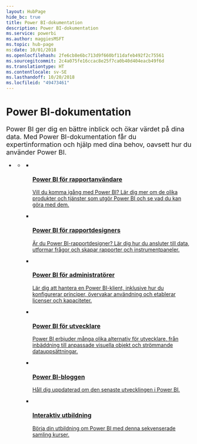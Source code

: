 ```yaml
---
layout: HubPage
hide_bc: true
title: Power BI-dokumentation
description: Power BI-dokumentation
ms.service: powerbi
ms.author: maggiesMSFT
ms.topic: hub-page
ms:date: 10/01/2018
ms.openlocfilehash: 2fe6cb8e6bc713d9f660bf11dafeb492f2c75561
ms.sourcegitcommit: 2c4a075fe16ccac8e25f7ca0b40d404eacb49f6d
ms.translationtype: HT
ms.contentlocale: sv-SE
ms.lasthandoff: 10/20/2018
ms.locfileid: "49473461"
---
```

<div id="main" class="v2">
    <div class="container">
        <h1>Power BI-dokumentation</h1>
        <p style="font-size: 1.12rem;margin-bottom: 1rem;">Power BI ger dig en bättre inblick och ökar värdet på dina data. Med Power BI-dokumentation får du expertinformation och hjälp med dina behov, oavsett hur du använder Power BI.</p>
        <ul class="pivots">
            <li>
                <a href="#home"></a>
                <ul id="home">
                    <li>
                        <a href="#home-all"></a>
                        <ul id="home-all" class="cardsA">
                            <li>
                                <a href="consumer/power-bi-consumer-landing.md">
                                    <div class="cardSize">
                                        <div class="cardPadding">
                                            <div class="card">
                                                <div class="cardImageOuter">
                                                    <div class="cardImage">
                                                        <img src="./media/index/powerbi-4x_ea1e-01-resized-with-ratio.svg" alt="" />
                                                    </div>
                                                </div>
                                                <div class="cardText">
                                                    <h3>Power BI för rapportanvändare</h3>
                                                    <p>Vill du komma igång med Power BI? Lär dig mer om de olika produkter och tjänster som utgör Power BI och se vad du kan göra med dem.</p>
                                                </div>
                                            </div>
                                        </div>
                                    </div>
                                </a>
                            </li>
                            <li>
                                <a href="power-bi-creator-landing.md">
                                    <div class="cardSize">
                                        <div class="cardPadding">
                                            <div class="card">
                                                <div class="cardImageOuter">
                                                    <div class="cardImage">
                                                        <img src="./media/index/power-bi-4x-Design_E771.svg" alt="" />
                                                    </div>
                                                </div>
                                                <div class="cardText">
                                                    <h3>Power BI för rapportdesigners</h3>
                                                    <p>Är du Power BI-rapportdesigner? Lär dig hur du ansluter till data, utformar frågor och skapar rapporter och instrumentpaneler.</p>
                                                </div>
                                            </div>
                                        </div>
                                    </div>
                                </a>
                            </li>
                            <li>
                                <a href="service-admin-administering-power-bi-in-your-organization.md">
                                    <div class="cardSize">
                                        <div class="cardPadding">
                                            <div class="card">
                                                <div class="cardImageOuter">
                                                    <div class="cardImage">
                                                        <img src="./media/index/power-bi-4x-Admin_F286.svg" alt="" />
                                                    </div>
                                                </div>
                                                <div class="cardText">
                                                    <h3>Power BI för administratörer</h3>
                                                    <p>Lär dig att hantera en Power BI-klient, inklusive hur du konfigurerar principer, övervakar användning och etablerar licenser och kapaciteter.</p>
                                                </div>
                                            </div>
                                        </div>
                                    </div>
                                </a>
                            </li>
                            <li>
                                <a href="developer/what-can-you-do.md">
                                    <div class="cardSize">
                                        <div class="cardPadding">
                                            <div class="card">
                                                <div class="cardImageOuter">
                                                    <div class="cardImage">
                                                        <img src="./media/index/power-bi-4x-Developer_ECCE.svg" alt="" />
                                                    </div>
                                                </div>
                                                <div class="cardText">
                                                    <h3>Power BI för utvecklare</h3>
                                                    <p>Power BI erbjuder många olika alternativ för utvecklare, från inbäddning till anpassade visuella objekt och strömmande datauppsättningar.</p>
                                                </div>
                                            </div>
                                        </div>
                                    </div>
                                </a>
                            </li>
                            <li>
                                <a href="https://powerbi.microsoft.com/blog/">
                                    <div class="cardSize">
                                        <div class="cardPadding">
                                            <div class="card">
                                                <div class="cardImageOuter">
                                                    <div class="cardImage">
                                                        <img src="./media/index/power-bi-4x-Blog_E1D7.svg" alt="" />
                                                    </div>
                                                </div>
                                                <div class="cardText">
                                                    <h3>Power BI-bloggen</h3>
                                                    <p>Håll dig uppdaterad om den senaste utvecklingen i Power BI.</p>
                                                </div>
                                            </div>
                                        </div>
                                    </div>
                                </a>
                            </li>
                            <li>
                                <a href="guided-learning/index.md">
                                    <div class="cardSize">
                                        <div class="cardPadding">
                                            <div class="card">
                                                <div class="cardImageOuter">
                                                    <div class="cardImage">
                                                        <img src="./media/index/power-bi-4x-GuidedLearning_E736.svg" alt="" />
                                                    </div>
                                                </div>
                                                <div class="cardText">
                                                    <h3>Interaktiv utbildning</h3>
                                                    <p>Börja din utbildning om Power BI med denna sekvenserade samling kurser.</p>
                                                </div>
                                            </div>
                                        </div>
                                    </div>
                                </a>
                            </li>
                        </ul>
                    </li>
                </ul>
            </li>
        </ul>
    </div>
</div>